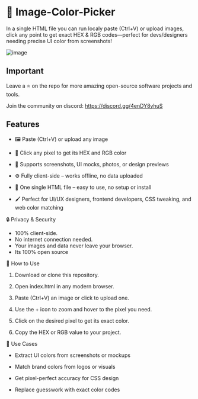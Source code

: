 # 🎨 Image-Color-Picker
In a single HTML file you can run localy paste (Ctrl+V) or upload images, click any point to get exact HEX & RGB codes—perfect for devs/designers needing precise UI color from screenshots!

![image](https://github.com/user-attachments/assets/d54d6492-b9c9-4ce9-b3ea-a5d3819dedd0)

## Important
Leave a ⭐ on the repo for more amazing open-source software projects and tools.

Join the community on discord: https://discord.gg/4enDY8yhuS

## Features

- 🖼️ Paste (Ctrl+V) or upload any image

- 🎯 Click any pixel to get its HEX and RGB color

- 🧪 Supports screenshots, UI mocks, photos, or design previews
- ⚙️ Fully client-side – works offline, no data uploaded
- 🧩 One single HTML file – easy to use, no setup or install
- 🖌️ Perfect for UI/UX designers, frontend developers, CSS tweaking, and web color matching

🔒 Privacy & Security
- 100% client-side.
- No internet connection needed.
- Your images and data never leave your browser.
- Its 100% open source

🚀 How to Use
1. Download or clone this repository.

2. Open index.html in any modern browser.

3. Paste (Ctrl+V) an image or click to upload one.

4. Use the + icon to zoom and hover to the pixel you need.

5. Click on the desired pixel to get its exact color.

6. Copy the HEX or RGB value to your project.

🧠 Use Cases
- Extract UI colors from screenshots or mockups

- Match brand colors from logos or visuals

- Get pixel-perfect accuracy for CSS design

- Replace guesswork with exact color codes
